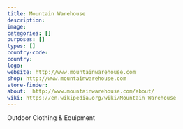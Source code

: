 ```yaml
---
title: Mountain Warehouse
description:
image:
categories: []
purposes: []
types: []
country-code:
country:
logo:
website: http://www.mountainwarehouse.com
shop: http://www.mountainwarehouse.com
store-finder:
about:  http://www.mountainwarehouse.com/about/
wiki: https://en.wikipedia.org/wiki/Mountain Warehouse
---
```

Outdoor Clothing &amp; Equipment
